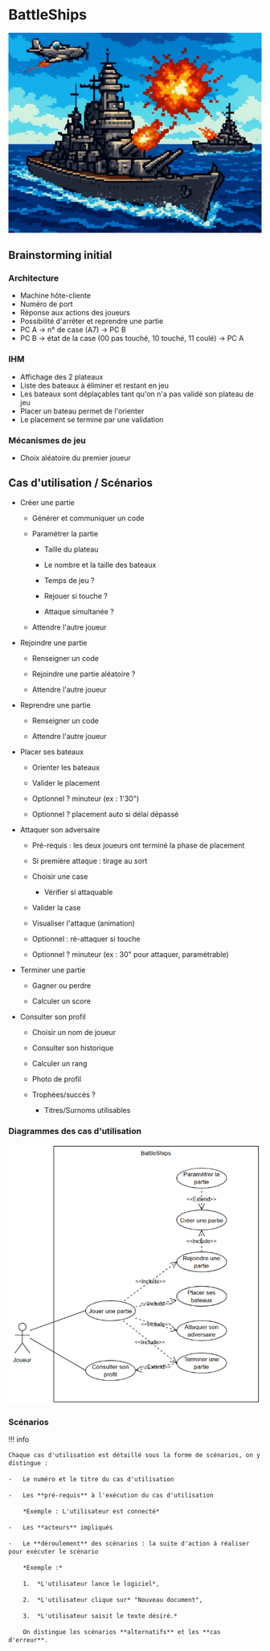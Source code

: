 # BattleShips

![Illustration](../images/cours/bts-2/80/battleships_illustration.png)

## Brainstorming initial

### Architecture

+   Machine hôte-cliente
+   Numéro de port
+   Réponse aux actions des joueurs
+   Possibilité d'arrêter et reprendre une partie
+   PC A -> n° de case (A7) -> PC B
+   PC B -> état de la case (00 pas touché, 10 touché, 11 coulé) -> PC A

### IHM

+   Affichage des 2 plateaux
+   Liste des bateaux à éliminer et restant en jeu
+   Les bateaux sont déplaçables tant qu'on n'a pas validé son plateau de jeu
+   Placer un bateau permet de l'orienter
+   Le placement se termine par une validation

### Mécanismes de jeu

+   Choix aléatoire du premier joueur

## Cas d'utilisation / Scénarios

+   Créer une partie

    +   Générer et communiquer un code

    +   Paramétrer la partie

        +   Taille du plateau

        +   Le nombre et la taille des bateaux

        +   Temps de jeu ?

        +   Rejouer si touche ?

        +   Attaque simultanée ?

    +   Attendre l'autre joueur

+   Rejoindre une partie

    +   Renseigner un code

    +   Rejoindre une partie aléatoire ?

    +   Attendre l'autre joueur

+   Reprendre une partie

    +   Renseigner un code

    +   Attendre l'autre joueur

+   Placer ses bateaux

    +   Orienter les bateaux

    +   Valider le placement

    +   Optionnel ? minuteur (ex : 1'30")

    +   Optionnel ? placement auto si délai dépassé

+   Attaquer son adversaire

    +   Pré-requis : les deux joueurs ont terminé la phase de placement

    +   Si première attaque : tirage au sort

    +   Choisir une case

        +   Vérifier si attaquable

    +   Valider la case

    +   Visualiser l'attaque (animation)

    +   Optionnel : ré-attaquer si touche

    +   Optionnel ? minuteur (ex : 30" pour attaquer, paramétrable)

+   Terminer une partie

    +   Gagner ou perdre

    +   Calculer un score

+   Consulter son profil

    +   Choisir un nom de joueur

    +   Consulter son historique

    +   Calculer un rang

    +   Photo de profil

    +   Trophées/succès ?

        +   Titres/Surnoms utilisables

### Diagrammes des cas d'utilisation

![Diagramme des cas d'utilisation](../images/cours/bts-2/80/battleships_usecasesdiagram.png)

### Scénarios

!!! info

    Chaque cas d'utilisation est détaillé sous la forme de scénarios, on y distingue :

    -   Le numéro et le titre du cas d'utilisation
    
    -   Les **pré-requis** à l'exécution du cas d'utilisation

        *Exemple : L'utilisateur est connecté*

    -   Les **acteurs** impliqués

    -   Le **déroulement** des scénarios : la suite d'action à réaliser pour exécuter le scénario

        *Exemple :*

        1.  *L'utilisateur lance le logiciel*,

        2.  *L'utilisateur clique sur* "Nouveau document",

        3.  *L'utilisateur saisit le texte désiré.*

        On distingue les scénarios **alternatifs** et les **cas d'erreur**.

